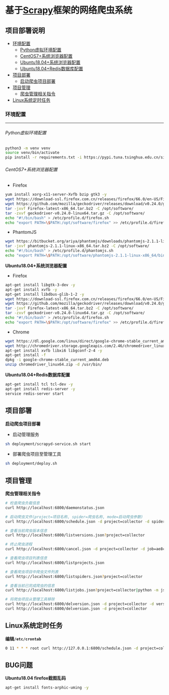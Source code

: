 基于[Scrapy](https://scrapy.org/ "scrapy官网")框架的网络爬虫系统
===


## 项目部署说明
- [环境配置](#环境配置)
    - [Python虚拟环境配置](#Python虚拟环境配置)
    - [CentOS7+系统浏览器配置](#CentOS7+系统浏览器配置)
    - [Ubuntu18.04+系统浏览器配置](#Ubuntu18.04+系统浏览器配置)
    - [Ubuntu18.04+Redis数据库配置](#Ubuntu18.04+Redis数据库配置)
- [项目部署](#项目部署)
    - [启动爬虫项目部署](#启动爬虫项目部署)
- [项目管理](#项目管理)
    - [爬虫管理相关指令](#爬虫管理相关指令)
- [Linux系统定时任务](#Linux系统定时任务)


### 环境配置
------
###### Python虚拟环境配置
```Bash
python3 -m venv venv
source venv/bin/activate
pip install -r requirements.txt -i https://pypi.tuna.tsinghua.edu.cn/simple
```

###### CentOS7+系统浏览器配置
- Firefox
```Bash
yum install xorg-x11-server-Xvfb bzip gtk3 -y
wget https://download-ssl.firefox.com.cn/releases/firefox/66.0/en-US/Firefox-latest-x86_64.tar.bz2
wget https://github.com/mozilla/geckodriver/releases/download/v0.24.0/geckodriver-v0.24.0-linux64.tar.gz
tar -jxvf Firefox-latest-x86_64.tar.bz2 -C /opt/software/
tar -zxvf geckodriver-v0.24.0-linux64.tar.gz -C /opt/software/
echo "#!/bin/bash" > /etc/profile.d/firefox.sh
echo "export PATH=\$PATH:/opt/software/firefox" >> /etc/profile.d/firefox.sh
```
- PhantomJS
```Bash
wget https://bitbucket.org/ariya/phantomjs/downloads/phantomjs-2.1.1-linux-x86_64.tar.bz2
tar -jxvf phantomjs-2.1.1-linux-x86_64.tar.bz2 -C /opt/software/
echo "#!/bin/bash" > /etc/profile.d/phantomjs.sh
echo "export PATH=\$PATH:/opt/software/phantomjs-2.1.1-linux-x86_64/bin" >> /etc/profile.d/phantomjs.sh
```

**Ubuntu18.04+系统浏览器配置**
- Firefox
```Bash
apt-get install libgtk-3-dev -y
apt-get install xvfb -y
apt-get install libdbus-glib-1-2 -y
wget https://download-ssl.firefox.com.cn/releases/firefox/66.0/en-US/Firefox-latest-x86_64.tar.bz2
wget https://github.com/mozilla/geckodriver/releases/download/v0.24.0/geckodriver-v0.24.0-linux64.tar.gz
tar -jxvf Firefox-latest-x86_64.tar.bz2 -C /opt/software/
tar -zxvf geckodriver-v0.24.0-linux64.tar.gz -C /opt/software/
echo "#!/bin/bash" > /etc/profile.d/firefox.sh
echo "export PATH=\$PATH:/opt/software/firefox" >> /etc/profile.d/firefox.sh
```
- Chrome
```Bash
wget https://dl.google.com/linux/direct/google-chrome-stable_current_amd64.deb
wget http://chromedriver.storage.googleapis.com/2.46/chromedriver_linux64.zip
apt-get install xvfb libxi6 libgconf-2-4 -y
apt-get install -f
dpkg -i google-chrome-stable_current_amd64.deb
unzip chromedriver_linux64.zip -d /usr/bin/
```

**Ubuntu18.04+Redis数据库配置**
```Bash
apt-get install tcl tcl-dev -y
apt-get install redis-server -y
service redis-server start
```


项目部署
------
**启动爬虫项目部署**
- 启动管理服务
```Bash
sh deployment/scrapyd-service.sh start
```
- 部署爬虫项目至管理工具
```Bash
sh deployment/deploy.sh
```

项目管理
------
**爬虫管理相关指令**
```Bash
# 检查爬虫负载信息
curl http://localhost:6800/daemonstatus.json

# 启动爬虫文件(project=项目名称, spider=爬虫名称, mode=启动爬虫参数)
curl http://localhost:6800/schedule.json -d project=collector -d spider=tianyancha -d mode=update

# 查看当前爬虫版本信息
curl http://localhost:6800/listversions.json?project=collector

# 终止爬虫进程
curl http://localhost:6800/cancel.json -d project=collector -d job=ae8c423cd05411e88449000c29deb11c

# 查看爬虫项目列表信息
curl http://localhost:6800/listprojects.json

# 查看爬虫项目中爬虫文件列表
curl http://localhost:6800/listspiders.json?project=collector

# 查看当前已完成爬虫的信息
curl http://localhost:6800/listjobs.json?project=collector|python -m json.tool

# 将爬虫项目从管理工具移除
curl http://localhost:6800/delversion.json -d project=collector -d version=1539591444
curl http://localhost:6800/delversion.json -d project=collector
```

Linux系统定时任务
------
**编辑`/etc/crontab`**
```Bash
0 11 * * * root curl http://127.0.0.1:6800/schedule.json -d project=collector -d spider=tianyancha -d mode=update
```


BUG问题
------
**Ubuntu18.04 firefox截图乱码**
```Bash
apt-get install fonts-arphic-uming -y
```

